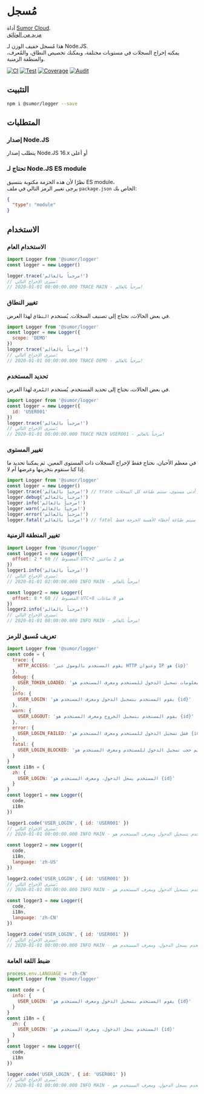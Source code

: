 # مُسجل

أداة [Sumor Cloud](https://sumor.cloud).  
[مزيد من الوثائق](https://sumor.cloud/logger)

هذا مُسجل خفيف الوزن لـ Node.JS.  
يمكنه إخراج السجلات في مستويات مختلفة، ويمكنك تخصيص النطاق، والمُعرف، والمنطقة الزمنية.

[![CI](https://github.com/sumor-cloud/logger/actions/workflows/ci.yml/badge.svg)](https://github.com/sumor-cloud/logger/actions/workflows/ci.yml)
[![Test](https://github.com/sumor-cloud/logger/actions/workflows/ut.yml/badge.svg)](https://github.com/sumor-cloud/logger/actions/workflows/ut.yml)
[![Coverage](https://github.com/sumor-cloud/logger/actions/workflows/coverage.yml/badge.svg)](https://github.com/sumor-cloud/logger/actions/workflows/coverage.yml)
[![Audit](https://github.com/sumor-cloud/logger/actions/workflows/audit.yml/badge.svg)](https://github.com/sumor-cloud/logger/actions/workflows/audit.yml)

## التثبيت

```bash
npm i @sumor/logger --save
```

## المتطلبات

### إصدار Node.JS

يتطلب إصدار Node.JS 16.x أو أعلى

### تحتاج لـ Node.JS ES module

نظرًا لأن هذه الحزمة مكتوبة بتنسيق ES module،  
يرجى تغيير الرمز التالي في ملف `package.json` الخاص بك:

```json
{
  "type": "module"
}
```

## الاستخدام

### الاستخدام العام

```js
import Logger from '@sumor/logger'
const logger = new Logger()

logger.trace('مرحباً بالعالم!')
// سترى الإخراج التالي:
// 2020-01-01 00:00:00.000 TRACE MAIN - مرحباً بالعالم!
```

### تغيير النطاق

في بعض الحالات، نحتاج إلى تصنيف السجلات. يُستخدم `النطاق` لهذا الغرض.

```js
import Logger from '@sumor/logger'
const logger = new Logger({
  scope: 'DEMO'
})
logger.trace('مرحباً بالعالم!')
// سترى الإخراج التالي:
// 2020-01-01 00:00:00.000 TRACE DEMO - مرحباً بالعالم!
```

### تحديد المستخدم

في بعض الحالات، نحتاج إلى تحديد المستخدم. يُستخدم `المُعرف` لهذا الغرض.

```js
import Logger from '@sumor/logger'
const logger = new Logger({
  id: 'USER001'
})
logger.trace('مرحباً بالعالم!')
// سترى الإخراج التالي:
// 2020-01-01 00:00:00.000 TRACE MAIN USER001 - مرحباً بالعالم!
```

### تغيير المستوى

في معظم الأحيان، نحتاج فقط لإخراج السجلات ذات المستوى المعين. ثم يمكننا تحديد ما إذا كنا سنقوم بتخزينها وعرضها أم لا.

```js
import Logger from '@sumor/logger'
const logger = new Logger()
logger.trace('مرحباً بالعالم!') // trace هو أدنى مستوى، ستتم طباعة كل السجلات
logger.debug('مرحباً بالعالم!')
logger.info('مرحباً بالعالم!')
logger.warn('مرحباً بالعالم!')
logger.error('مرحباً بالعالم!')
logger.fatal('مرحباً بالعالم!') // fatal هو أعلى مستوى، سيتم طباعة أخطاء الأهمية الحرجة فقط
```

### تغيير المنطقة الزمنية

```js
import Logger from '@sumor/logger'
const logger1 = new Logger({
  offset: 2 * 60 // المضبوط UTC+2 هو 2 ساعتين
})
logger1.info('مرحباً بالعالم!')
// سترى الإخراج التالي:
// 2020-01-01 02:00:00.000 INFO MAIN - مرحباً بالعالم!

const logger2 = new Logger({
  offset: 8 * 60 // المضبوط UTC+8 هو 8 ساعات
})
logger2.info('مرحباً بالعالم!')
// سترى الإخراج التالي:
// 2020-01-01 08:00:00.000 INFO MAIN - مرحباً بالعالم!
```

### تعريف مُسبق للرمز

```js
import Logger from '@sumor/logger'
const code = {
  trace: {
    HTTP_ACCESS: 'يقوم المستخدم بالوصول عبر HTTP وعنوان IP هو {ip}'
  },
  debug: {
    USER_TOKEN_LOADED: 'تمت قراءة معلومات تسجيل الدخول للمستخدم ومعرف المستخدم هو {id}'
  },
  info: {
    USER_LOGIN: 'يقوم المستخدم بتسجيل الدخول ومعرف المستخدم هو {id}'
  },
  warn: {
    USER_LOGOUT: 'يقوم المستخدم بتسجيل الخروج ومعرف المستخدم هو {id}'
  },
  error: {
    USER_LOGIN_FAILED: 'فشل تسجيل الدخول للمستخدم ومعرف المستخدم هو {id}'
  },
  fatal: {
    USER_LOGIN_BLOCKED: 'يتم حجب تسجيل الدخول للمستخدم ومعرف المستخدم هو {id}'
  }
}
const i18n = {
  zh: {
    USER_LOGIN: 'المستخدم يسجل الدخول، ومعرف المستخدم هو {id}'
  }
}
const logger1 = new Logger({
  code,
  i18n
})

logger1.code('USER_LOGIN', { id: 'USER001' })
// سترى الإخراج التالي:
// 2020-01-01 00:00:00.000 INFO MAIN - يقوم المستخدم بتسجيل الدخول ومعرف المستخدم هو USER001

const logger2 = new Logger({
  code,
  i18n,
  language: 'zh-US'
})

logger2.code('USER_LOGIN', { id: 'USER001' })
// سترى الإخراج التالي:
// 2020-01-01 00:00:00.000 INFO MAIN - يقوم المستخدم بتسجيل الدخول ومعرف المستخدم هو USER001

const logger3 = new Logger({
  code,
  i18n,
  language: 'zh-CN'
})

logger3.code('USER_LOGIN', { id: 'USER001' })
// سترى الإخراج التالي:
// 2020-01-01 00:00:00.000 INFO MAIN - المستخدم يسجل الدخول، ومعرف المستخدم هو USER001
```

### ضبط اللغة العامة

```js
process.env.LANGUAGE = 'zh-CN'
import Logger from '@sumor/logger'

const code = {
  info: {
    USER_LOGIN: 'يقوم المستخدم بتسجيل الدخول ومعرف المستخدم هو {id}'
  }
}
const i18n = {
  zh: {
    USER_LOGIN: 'المستخدم يسجل الدخول، ومعرف المستخدم هو {id}'
  }
}
const logger = new Logger({
  code,
  i18n
})

logger.code('USER_LOGIN', { id: 'USER001' })
// سترى الإخراج التالي:
// 2020-01-01 00:00:00.000 INFO MAIN - المستخدم يسجل الدخول، ومعرف المستخدم هو USER001
```
